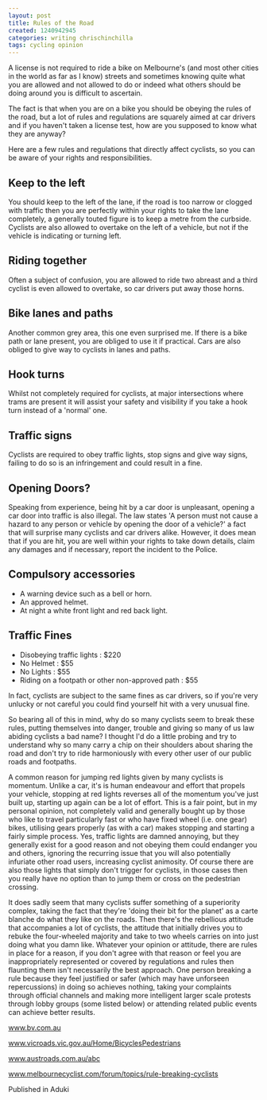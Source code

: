 ```yaml
---
layout: post
title: Rules of the Road
created: 1240942945
categories: writing chrischinchilla
tags: cycling opinion
---
```


A license is not required to ride a bike on Melbourne's (and most other cities in the world as far as I know) streets and sometimes knowing quite what you are allowed and not allowed to do or indeed what others should be doing around you is difficult to ascertain.

The fact is that when you are on a bike you should be obeying the rules of the road, but a lot of rules and regulations are squarely aimed at car drivers and if you haven't taken a license test, how are you supposed to know what they are anyway?

Here are a few rules and regulations that directly affect cyclists, so you can be aware of your rights and responsibilities.

## Keep to the left
You should keep to the left of the lane, if the road is too narrow or clogged with traffic then you are perfectly within your rights to take the lane completely, a generally touted figure is to keep a metre from the curbside. Cyclists are also allowed to overtake on the left of a vehicle, but not if the vehicle is indicating or turning left.

## Riding together
Often a subject of confusion, you are allowed to ride two abreast and a third cyclist is even allowed to overtake, so car drivers put away those horns.

## Bike lanes and paths
Another common grey area, this one even surprised me. If there is a bike path or lane present, you are obliged to use it if practical. Cars are also obliged to give way to cyclists in lanes and paths.

## Hook turns
Whilst not completely required for cyclists, at major intersections where trams are present it will assist your safety and visibility if you take a hook turn instead of a 'normal' one.

## Traffic signs
Cyclists are required to obey traffic lights, stop signs and give way signs, failing to do so is an infringement and could result in a fine.

## Opening Doors?
Speaking from experience, being hit by a car door is unpleasant, opening a car door into traffic is also illegal. The law states 'A person must not cause a hazard to any person or vehicle by opening the door of a vehicle?' a fact that will surprise many cyclists and car drivers alike. However, it does mean that if you are hit, you are well within your rights to take down details, claim any damages and if necessary, report the incident to the Police.

## Compulsory accessories

- A warning device such as a bell or horn.
- An approved helmet.
- At night a white front light and red back light.

## Traffic Fines

- Disobeying traffic lights : $220
- No Helmet : $55
- No Lights : $55
- Riding on a footpath or other non-approved path : $55

In fact, cyclists are subject to the same fines as car drivers, so if you're very unlucky or not careful you could find yourself hit with a very unusual fine.

So bearing all of this in mind, why do so many cyclists seem to break these rules, putting themselves into danger, trouble and giving so many of us law abiding cyclists a bad name? I thought I'd do a little probing and try to understand why so many carry a chip on their shoulders about sharing the road and don't try to ride harmoniously with every other user of our public roads and footpaths.

A common reason for jumping red lights given by many cyclists is momentum. Unlike a car, it's is human endeavour and effort that propels your vehicle, stopping at red lights reverses all of the momentum you've just built up, starting up again can be a lot of effort. This is a fair point, but in my personal opinion, not completely valid and generally bought up by those who like to travel particularly fast or who have fixed wheel (i.e. one gear) bikes, utilising gears properly (as with a car) makes stopping and starting a fairly simple process. Yes, traffic lights are damned annoying, but they generally exist for a good reason and not obeying them could endanger you and others, ignoring the recurring issue that you will also potentially infuriate other road users, increasing cyclist animosity. Of course there are also those lights that simply don't trigger for cyclists, in those cases then you really have no option than to jump them or cross on the pedestrian crossing.

It does sadly seem that many cyclists suffer something of a superiority complex, taking the fact that they're 'doing their bit for the planet' as a carte blanche do what they like on the roads. Then there's the rebellious attitude that accompanies a lot of cyclists, the attitude that initially drives you to rebuke the four-wheeled majority and take to two wheels carries on into just doing what you damn like. Whatever your opinion or attitude, there are rules in place for a reason, if you don't agree with that reason or feel you are inappropriately represented or covered by regulations and rules then flaunting them isn't necessarily the best approach. One person breaking a rule because they feel justified or safer (which may have unforseen repercussions) in doing so achieves nothing, taking your complaints through official channels and making more intelligent larger scale protests through lobby groups (some listed below) or attending related public events can achieve better results.

<a href=http://www.bv.com.au>www.bv.com.au</a>

<a href=http://www.vicroads.vic.gov.au/Home/BicyclesPedestrians>www.vicroads.vic.gov.au/Home/BicyclesPedestrians</a>

<a href=http://www.austroads.com.au/abc>www.austroads.com.au/abc</a>

<a href=http://www.melbournecyclist.com/forum/topics/rule-breaking-cyclists>www.melbournecyclist.com/forum/topics/rule-breaking-cyclists</a>

Published in Aduki
